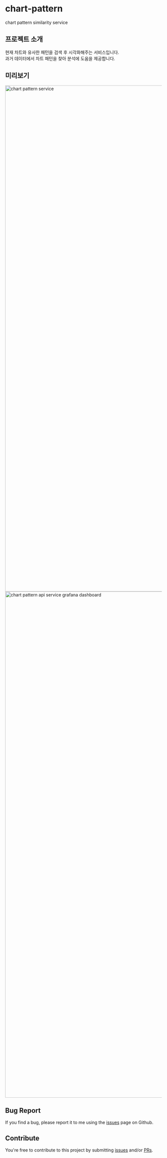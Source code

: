 # chart-pattern
chart pattern similarity service

## 프로젝트 소개
현재 차트와 유사한 패턴을 검색 후 시각화해주는 서비스입니다. <br />
과거 데이터에서 차트 패턴을 찾아 분석에 도움을 제공합니다.

## 미리보기
<img width="1628" alt="chart pattern service" src="https://github.com/user-attachments/assets/b87ce0e2-c6b7-4660-a026-1c7c581757bf" />

<img width="1628" alt="chart pattern api service grafana dashboard" src="https://github.com/user-attachments/assets/89559e46-f09e-4048-a5ed-8a0ee06ac2d8" />


## Bug Report
If you find a bug, please report it to me using the [issues](https://github.com/Frieeren/chart-pattern/issues) page on Github.


## Contribute
You're free to contribute to this project by submitting [issues](https://github.com/Frieeren/chart-pattern/issues) and/or [PRs](https://github.com/Frieeren/chart-pattern/pulls).
